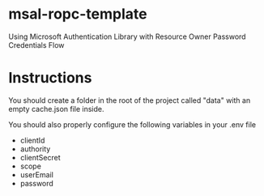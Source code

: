 # msal-ropc-template
Using Microsoft Authentication Library with Resource Owner Password Credentials Flow

# Instructions
You should create a folder in the root of the project called "data" with an empty cache.json file inside.

You should also properly configure the following variables in your .env file
- clientId
- authority
- clientSecret
- scope
- userEmail
- password
